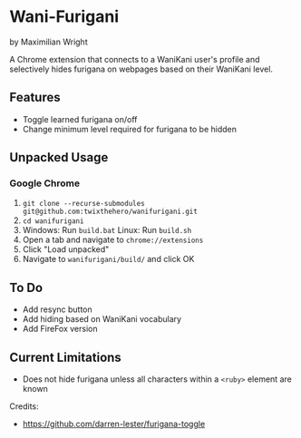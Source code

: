 # Wani-Furigani

by Maximilian Wright

A Chrome extension that connects to a WaniKani user's profile and selectively hides furigana on webpages based on their WaniKani level.

## Features
- Toggle learned furigana on/off
- Change minimum level required for furigana to be hidden

## Unpacked Usage

### Google Chrome
1. `git clone --recurse-submodules git@github.com:twixthehero/wanifurigani.git`
1. `cd wanifurigani`
1. Windows: Run `build.bat` Linux: Run `build.sh`
1. Open a tab and navigate to `chrome://extensions`
1. Click "Load unpacked"
1. Navigate to `wanifurigani/build/` and click OK

## To Do
* Add resync button
* Add hiding based on WaniKani vocabulary
* Add FireFox version

## Current Limitations
* Does not hide furigana unless all characters within a `<ruby>` element are known

Credits:
* https://github.com/darren-lester/furigana-toggle